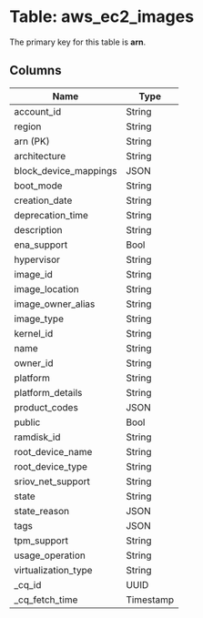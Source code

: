 # Table: aws_ec2_images


The primary key for this table is **arn**.


## Columns
| Name          | Type          |
| ------------- | ------------- |
|account_id|String|
|region|String|
|arn (PK)|String|
|architecture|String|
|block_device_mappings|JSON|
|boot_mode|String|
|creation_date|String|
|deprecation_time|String|
|description|String|
|ena_support|Bool|
|hypervisor|String|
|image_id|String|
|image_location|String|
|image_owner_alias|String|
|image_type|String|
|kernel_id|String|
|name|String|
|owner_id|String|
|platform|String|
|platform_details|String|
|product_codes|JSON|
|public|Bool|
|ramdisk_id|String|
|root_device_name|String|
|root_device_type|String|
|sriov_net_support|String|
|state|String|
|state_reason|JSON|
|tags|JSON|
|tpm_support|String|
|usage_operation|String|
|virtualization_type|String|
|_cq_id|UUID|
|_cq_fetch_time|Timestamp|